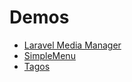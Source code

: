 # Demos

- [Laravel Media Manager](https://github.com/ctf0/demos/tree/media-manager)
- [SimpleMenu](https://github.com/ctf0/demos/tree/simple-menu)
- [Tagos](https://github.com/ctf0/demos/tree/tagos)
